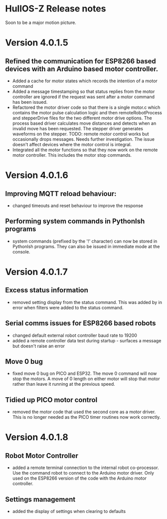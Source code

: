 # HullOS-Z Release notes

Soon to be a major motion picture.

# Version 4.0.1.5

## Refined the communication for ESP8266 based devices with an Arduino based motor controller. 

* Added a cache for motor states which records the intention of a motor command
* Added a message timestamping so that status replies from the motor controller are ignored if the request was sent after a motor command has been issued. 
* Refactored the motor driver code so that there is a single motor.c which contains the motor pulse calculation logic and then remoteRobotProcess and stepperDrive files for the two different motor drive options. The process based driver calculates move distances and detects when an invalid move has been requested. The stepper driver generates waveforms on the stepper. TODO: remote motor control works but occasionally drops messages. Needs further investigation. The issue doesn't affect devices where the motor control is integral. 
* Integrated all the motor functions so that they now work on the remote motor controller. This includes the motor stop commands.

# Version 4.0.1.6

## Improving MQTT reload behaviour:

* changed timeouts and reset behaviour to improve the response

## Performing system commands in PythonIsh programs

* system commands (prefixed by the '!' character) can now be stored in PythonIsh programs. They can also be issued in immediate mode at the console. 

# Version 4.0.1.7

## Excess status information

* removed setting display from the status command. This was added by in error when filters were added to the status command.

## Serial comms issues for ESP8266 based robots
* changed default external robot controller baud rate to 19200
* added a remote controller data test during startup - surfaces a message but doesn't raise an error

## Move 0 bug

* fixed move 0 bug on PICO and ESP32. The move 0 command will now stop the motors. A move of 0 length on either motor will stop that motor rather than leave it running at the previous speed. 

## Tidied up PICO motor control

* removed the motor code that used the second core as a motor driver. This is no longer needed as the PICO timer routines now work correctly. 

# Version 4.0.1.8

## Robot Motor Controller

* added a remote terminal connection to the internal robot co-processor. Use the command robot to connect to the Arduino motor driver. Only used on the ESP8266 version of the code with the Arduino motor controller. 

## Settings management

* added the display of settings when clearing to defaults


